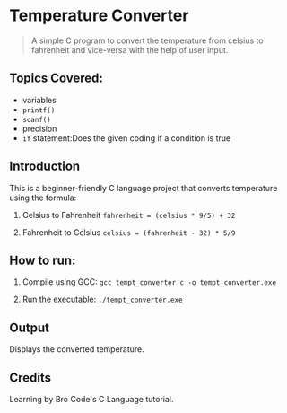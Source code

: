 # Temperature Converter
> A simple C program to convert the temperature from celsius to fahrenheit and vice-versa with the help of user input.

## Topics Covered:
- variables
- `printf()`
- `scanf()`
- precision
- `if` statement:Does the given coding if a condition is true

## Introduction
This is a beginner-friendly C language project that converts temperature using the formula:
1. Celsius to Fahrenheit
`fahrenheit = (celsius * 9/5) + 32`

2. Fahrenheit to Celsius
`celsius = (fahrenheit - 32) * 5/9` 

## How to run:
1. Compile using GCC:
`gcc tempt_converter.c -o tempt_converter.exe`

2. Run the executable:
`./tempt_converter.exe`

## Output
Displays the converted temperature.

## Credits
Learning by Bro Code's C Language tutorial.